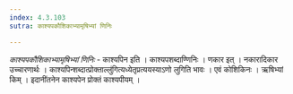 ```yaml
---
index: 4.3.103
sutra: काश्यपकौशिकाभ्यामृषिभ्यां णिनिः

---
```

_काश्यपकौशिकाभ्यामृषिभ्यां णिनिः_ - काश्यपिन इति । काश्यपशब्दाण्णिनिः । णकार इत् । नकारादिकार उच्चारणार्थः । काश्यपिन्शब्दात्प्रोक्ताल्लु॑गित्यध्येतृप्रत्ययस्याऽणो लुगिति भावः । एवं कोशिकिनः । ऋषिभ्यां किम्  । इदानींतनेन काश्यपेन प्रोक्तं काश्यपीयम् ।